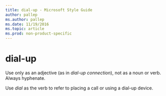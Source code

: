 ```yaml
---
title: dial-up - Microsoft Style Guide
author: pallep
ms.author: pallep
ms.date: 11/19/2016
ms.topic: article
ms.prod: non-product-specific
---
```


# dial-up

Use only as an adjective (as in *dial-up connection*), not as a noun or verb. Always hyphenate.

Use *dial* as the verb to refer to placing a call or using a dial-up device.
